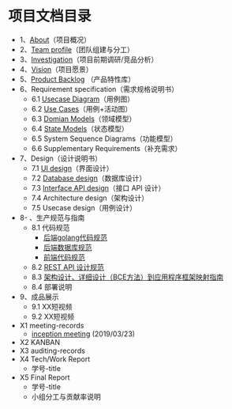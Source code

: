 # 项目文档目录
- 1、[About](about.md)（项目概况）
- 2、[Team profile](team-profile.md)（团队组建与分工）
- 3、[Investigation](产品调研文档_v1.0.md)（项目前期调研/竞品分析）
- 4、[Vision](vision.md)（项目愿景）
- 5、[Product Backlog](product_backlog.md) （产品特性库）
- 6、Requirement specification（需求规格说明书）
    - 6.1 [Usecase Diagram](use-case/README.md##用例图)（用例图）
    - 6.2 [Use Cases](use-case/README.md##用例)（用例+活动图）
    - 6.3 [Domian Models](domain-model/README.md)（领域模型）
    - 6.4 [State Models](state-models/README.md)（状态模型）
    - 6.5 System Sequence Diagrams（功能模型）
    - 6.6 Supplementary Requirements（补充需求）
- 7、Design（设计说明书）
    - 7.1 [UI design](https://org.modao.cc/app/f0ebac717798611817ec540d3532bab4#screen=sB92589E8A31557559884765)（界面设计）
    - 7.2 [Database design](imgs/db_design.png)（数据库设计）
    - 7.3 [Interface API design](api/README.md)（接口 API 设计）
    - 7.4 Architecture design（架构设计）
    - 7.5 Usecase design（用例设计）
- 8- 、生产规范与指南
    - 8.1 代码规范
      - [后端golang代码规范](后端代码规范.md###go语言编写规范)
      - [后端数据库规范](后端代码规范.md###数据库规范)
      - [前端代码规范](前端代码规范.md)
    - 8.2 [REST API 设计规范](后端代码规范.md###接口规范)
    - 8.3 [架构设计、详细设计（BCE方法）到应用程序框架映射指南](BCE.md)
    - 8.4 部署说明
- 9、成品展示
    - 9.1 XX短视频
    - 9.2 XX短视频
- X1 meeting-records
    - [inception meeting](./meeting-record/inception-meeting) (2019/03/23)
- X2 KANBAN
- X3 auditing-records
- X4 Tech/Work Report
    - 学号-title
- X5 Final Report
    - 学号-title
    - 小组分工与贡献率说明